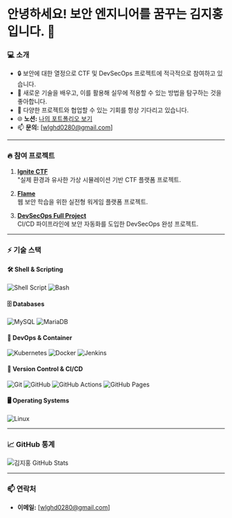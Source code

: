# **안녕하세요! 보안 엔지니어를 꿈꾸는 김지홍입니다. 👋**

### 💻 **소개**
- 🔒 보안에 대한 열정으로 CTF 및 DevSecOps 프로젝트에 적극적으로 참여하고 있습니다.
- 🚀 새로운 기술을 배우고, 이를 활용해 실무에 적용할 수 있는 방법을 탐구하는 것을 좋아합니다.
- 👯 다양한 프로젝트와 협업할 수 있는 기회를 항상 기다리고 있습니다.
- 🌐 **노션:** [나의 포트폴리오 보기](https://truthful-teller-525.notion.site/01b14b239b22432783c6280078784a2f?v=455d1d67c33f4e31961601fbdf992641&pvs=4)
- 📫 **문의:** [wlghd0280@gmail.com]

---

### 🔥 **참여 프로젝트**
1. **[Ignite CTF](https://github.com/JJH0204/Ignite_CTF)**  
   "실제 환경과 유사한 가상 시뮬레이션 기반 CTF 플랫폼 프로젝트.
   
2. **[Flame](https://github.com/JJH0204/Flame)**  
   웹 보안 학습을 위한 실전형 워게임 플랫폼 프로젝트.

3. **[DevSecOps Full Project](https://github.com/jinyeong001/DevSecOps.Full-Project)**  
   CI/CD 파이프라인에 보안 자동화를 도입한 DevSecOps 완성 프로젝트.

---

### ⚡ **기술 스택**

#### 🛠️ **Shell & Scripting**
![Shell Script](https://img.shields.io/badge/-Shell%20Script-4EAA25?logo=gnu-bash&logoColor=white) 
![Bash](https://img.shields.io/badge/-Bash-4EAA25?logo=gnu-bash&logoColor=white)

#### 🗄️ **Databases**
![MySQL](https://img.shields.io/badge/-MySQL-4479A1?logo=mysql&logoColor=white) 
![MariaDB](https://img.shields.io/badge/-MariaDB-003545?logo=mariadb&logoColor=white)

#### 🚀 **DevOps & Container**
![Kubernetes](https://img.shields.io/badge/-Kubernetes-326CE5?logo=kubernetes&logoColor=white) 
![Docker](https://img.shields.io/badge/-Docker-2496ED?logo=docker&logoColor=white) 
![Jenkins](https://img.shields.io/badge/-Jenkins-D24939?logo=jenkins&logoColor=white)

#### 📁 **Version Control & CI/CD**
![Git](https://img.shields.io/badge/-Git-F05032?logo=git&logoColor=white) 
![GitHub](https://img.shields.io/badge/-GitHub-181717?logo=github&logoColor=white) 
![GitHub Actions](https://img.shields.io/badge/-GitHub%20Actions-2088FF?logo=github-actions&logoColor=white) 
![GitHub Pages](https://img.shields.io/badge/-GitHub%20Pages-222222?logo=github-pages&logoColor=white)

#### 🖥️ **Operating Systems**
![Linux](https://img.shields.io/badge/-Linux-FCC624?logo=linux&logoColor=black)

---

### 📈 **GitHub 통계**
![김지홍 GitHub Stats](https://github-readme-stats.vercel.app/api?username=JJH0204&show_icons=true&theme=radical)

---

### 📫 **연락처**
- **이메일:** [wlghd0280@gmail.com]  
